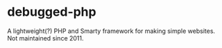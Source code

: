 debugged-php
============

A lightweight(?) PHP and Smarty framework for making simple websites. Not maintained since 2011.

